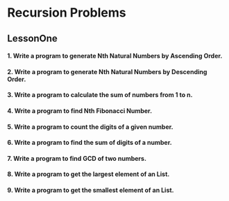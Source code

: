 # Recursion Problems
## LessonOne
#### 1. Write a program to generate Nth Natural Numbers by Ascending Order.
#### 2. Write a program to generate Nth Natural Numbers by Descending Order.
#### 3. Write a program to calculate the sum of numbers from 1 to n.
#### 4. Write a program to find Nth Fibonacci Number.
#### 5. Write a program to count the digits of a given number.
#### 6. Write a program to find the sum of digits of a number.
#### 7. Write a program to find GCD of two numbers.
#### 8. Write a program to get the largest element of an List.
#### 9. Write a program to get the smallest element of an List.